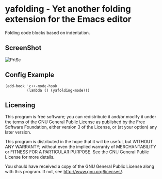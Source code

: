 # yafolding - Yet another folding extension for the Emacs editor

Folding code blocks based on indentation.  

## ScreenShot
![PrtSc](https://raw.github.com/zenozeng/yafolding.el/master/psc.png)


## Config Example

```emacs-lisp
(add-hook 'c++-mode-hook
          (lambda () (yafolding-mode)))
```


## Licensing

This program is free software; you can redistribute it and/or modify
it under the terms of the GNU General Public License as published by
the Free Software Foundation, either version 3 of the License, or
(at your option) any later version.

This program is distributed in the hope that it will be useful,
but WITHOUT ANY WARRANTY; without even the implied warranty of
MERCHANTABILITY or FITNESS FOR A PARTICULAR PURPOSE.  See the
GNU General Public License for more details.

You should have received a copy of the GNU General Public License
along with this program.  If not, see <http://www.gnu.org/licenses/>.


